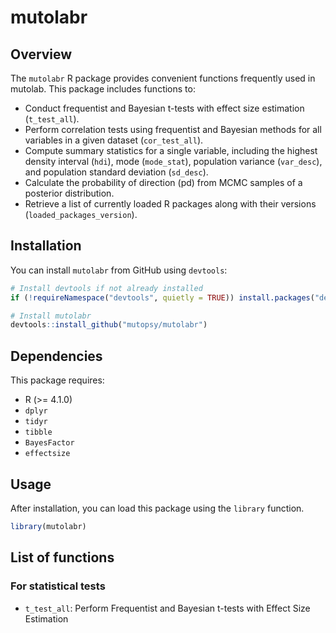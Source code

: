 # mutolabr

## Overview  

The `mutolabr` R package provides convenient functions frequently used in mutolab. This package includes functions to:  

* Conduct frequentist and Bayesian t-tests with effect size estimation (`t_test_all`).  
* Perform correlation tests using frequentist and Bayesian methods for all variables in a given dataset (`cor_test_all`).  
* Compute summary statistics for a single variable, including the highest density interval (`hdi`), mode (`mode_stat`), population variance (`var_desc`), and population standard deviation (`sd_desc`).  
* Calculate the probability of direction (pd) from MCMC samples of a posterior distribution.  
* Retrieve a list of currently loaded R packages along with their versions (`loaded_packages_version`).  

## Installation  

You can install `mutolabr` from GitHub using `devtools`:  

```r
# Install devtools if not already installed
if (!requireNamespace("devtools", quietly = TRUE)) install.packages("devtools")

# Install mutolabr
devtools::install_github("mutopsy/mutolabr")
```

## Dependencies  

This package requires:  
* R (>= 4.1.0)  
* `dplyr`  
* `tidyr`  
* `tibble`  
* `BayesFactor`  
* `effectsize`  

## Usage

After installation, you can load this package using the `library` function.

```r
library(mutolabr)
```

## List of functions

### For statistical tests

* `t_test_all`: Perform Frequentist and Bayesian t-tests with Effect Size Estimation
